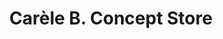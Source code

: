 ---
title: "Carèle B. Concept Store"
url: /fribourg-freiburg/carele-b-concept-store/
shop: Raumausstattung
---